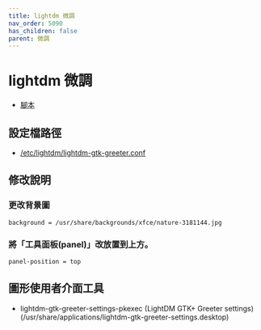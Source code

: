 ```yaml
---
title: lightdm 微調
nav_order: 5090
has_children: false
parent: 微調
---
```



# lightdm 微調

* [腳本](https://github.com/samwhelp/note-about-manjaro/tree/gh-pages/_demo/adjustment/env/lightdm)


## 設定檔路徑

* [/etc/lightdm/lightdm-gtk-greeter.conf](https://github.com/samwhelp/note-about-manjaro/tree/gh-pages/_demo/adjustment/env/lightdm/config/lightdm/lightdm-gtk-greeter.conf)


## 修改說明

### 更改背景圖

```
background = /usr/share/backgrounds/xfce/nature-3181144.jpg
```

### 將「工具面板(panel)」改放置到上方。

```
panel-position = top
```

## 圖形使用者介面工具


* lightdm-gtk-greeter-settings-pkexec (LightDM GTK+ Greeter settings) (/usr/share/applications/lightdm-gtk-greeter-settings.desktop)

